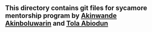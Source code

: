 ## This directory contains git files for sycamore mentorship program by [Akinwande Akinboluwarin](https://github.com/bolubee101) and [Tola Abiodun](https://github.com/TolaAbiodun)